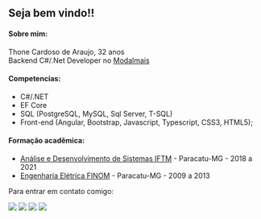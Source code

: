 
## Seja bem vindo!!


#### Sobre mim:
Thone Cardoso de Araujo, 32 anos  
Backend C#/.Net Developer no [Modalmais](https://www.modalmais.com.br/ "Modalmais Homepage") 
#### Competencias:
- C#/.NET
- EF Core
- SQL (PostgreSQL, MySQL, Sql Server, T-SQL)
- Front-end (Angular, Bootstrap, Javascript, Typescript, CSS3, HTML5);
#### Formação acadêmica:
- [Análise e Desenvolvimento de Sistemas IFTM](https://iftm.edu.br "IFTM Homepage") - Paracatu-MG - 2018 a 2021
- [Engenharia Elétrica
  FINOM](https://www.finom.edu.br "FINOM Homepage") - Paracatu-MG - 2009 a 2013
          

Para entrar em contato comigo:

<p align="left">
  <a href="mailto:thonecardoso@gmail.com" alt="Gmail" target="_blank">
  <img src="https://img.shields.io/badge/-Gmail-FF0000?style=flat-square&labelColor=FF0000&logo=gmail&logoColor=white" /></a>

  <a href="https://www.linkedin.com/in/thonecardoso" alt="Linkedin" target="_blank">
  <img src="https://img.shields.io/badge/-Linkedin-0e76a8?style=flat-square&logo=Linkedin&logoColor=white" /></a>

  <a href="https://www.facebook.com/thone.cardoso" alt="Facebook" target="_blank">
  <img src="https://img.shields.io/badge/-Facebook-3b5998?style=flat-square&labelColor=3b5998&logo=facebook&logoColor=white" /></a>

  <a href="https://www.instagram.com/thonecardoso" alt="Instagram" target="_blank">
  <img src="https://img.shields.io/badge/-Instagram-DF0174?style=flat-square&labelColor=DF0174&logo=instagram&logoColor=white" /></a>
</p>  

